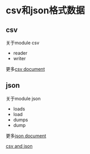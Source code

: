 # csv和json格式数据

## csv

关于module csv

- reader
- writer

更多[csv document](https://docs.python.org/3/library/csv.html)

## json

关于module json

- loads
- load
- dumps
- dump

更多[json document](https://docs.python.org/3/library/json.html)

[csv and json](https://automatetheboringstuff.com/chapter14/)